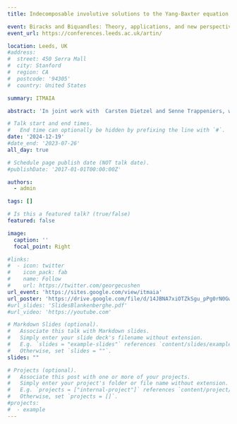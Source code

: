 ```yaml
---
title: Indecomposable involutive solutions to the Yang-Baxter equation of prime-squared size

event: Biracks and Biquandles: Theory, applications, and new perspectives
event_url: https://conferences.leeds.ac.uk/artin/

location: Leeds, UK
#address:
#  street: 450 Serra Mall
#  city: Stanford
#  region: CA
#  postcode: '94305'
#  country: United States

summary: ITMAIA

abstract: 'In joint work with  Carsten Dietzel and Senne Trappeniers, we study involutive indecomposable  solutions to the Yang-Baxter equation. These solutions correspond to a transitive permutation group that encodes their combinatorial properties through an associated permutation skew brace. Building on works by  Jedlička-Pilitowska and Cedó-Okniński, we fully classify solutions of prime-squared size.'

# Talk start and end times.
#   End time can optionally be hidden by prefixing the line with `#`.
date: '2024-12-19'
#date_end: '2023-07-26'
all_day: true

# Schedule page publish date (NOT talk date).
#publishDate: '2017-01-01T00:00:00Z'

authors:
  - admin

tags: []

# Is this a featured talk? (true/false)
featured: false

image:
  caption: ''
  focal_point: Right

#links:
#  - icon: twitter
#    icon_pack: fab
#    name: Follow
#    url: https://twitter.com/georgecushen
url_event: 'https://sites.google.com/view/itmaia'
url_poster: 'https://drive.google.com/file/d/14JBNA7xiOTZkSgu_pPg0rN0GwjMyHzCp/view'
#url_slides: 'SlidesBlankenberghe.pdf'
#url_video: 'https://youtube.com'

# Markdown Slides (optional).
#   Associate this talk with Markdown slides.
#   Simply enter your slide deck's filename without extension.
#   E.g. `slides = "example-slides"` references `content/slides/example-slides.md`.
#   Otherwise, set `slides = ""`.
slides: ""

# Projects (optional).
#   Associate this post with one or more of your projects.
#   Simply enter your project's folder or file name without extension.
#   E.g. `projects = ["internal-project"]` references `content/project/deep-learning/index.md`.
#   Otherwise, set `projects = []`.
#projects:
#  - example
---
```

